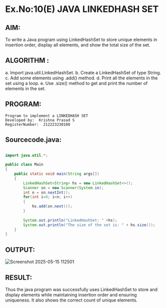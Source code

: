# Ex.No:10(E)  JAVA LINKEDHASH SET

## AIM:
To write a Java program using LinkedHashSet to store unique elements in insertion order, display all elements, and show the total size of the set.
## ALGORITHM :
a.	Import java.util.LinkedHashSet.
b.	Create a LinkedHashSet of type String.
c.	Add some elements using .add() method.
d.	Print all the elements in the set using a loop.
e.	Use .size() method to get and print the number of elements in the set.



## PROGRAM:
 ```
Program to implement a LINKEDHASH SET
Developed by:  Krishna Prasad S
RegisterNumber:  212223230108
```

## Sourcecode.java:
```java

import java.util.*;

public class Main
{
    public static void main(String args[])
    {
        LinkedHashSet<String> hs = new LinkedHashSet<>();
        Scanner sn = new Scanner(System.in);
        int n = sn.nextInt();
        for(int i=0; i<n; i++)
        {
            hs.add(sn.next());
        }
        
        System.out.println("LinkedHashSet: " +hs);  
        System.out.println("The size of the set is: " + hs.size());  
    }
}

```






## OUTPUT:

![Screenshot 2025-05-15 112501](https://github.com/user-attachments/assets/edcca0ca-c3ea-4dad-82e8-3032b5ff8ccf)


## RESULT:

Thus the java program was successfully uses LinkedHashSet to store and display elements while maintaining insertion order and ensuring uniqueness. It also shows the correct count of unique elements. 
